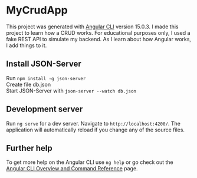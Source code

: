 # MyCrudApp

This project was generated with [Angular CLI](https://github.com/angular/angular-cli) version 15.0.3.
I made this project to learn how a CRUD works. For educational purposes only, I used a fake REST API to simulate my backend.
As I learn about how Angular works, I add things to it.

## Install JSON-Server

Run `npm install -g json-server` <br>
Create file db.json <br>
Start JSON-Server with `json-server --watch db.json`

## Development server

Run `ng serve` for a dev server. Navigate to `http://localhost:4200/`. The application will automatically reload if you change any of the source files.

## Further help

To get more help on the Angular CLI use `ng help` or go check out the [Angular CLI Overview and Command Reference](https://angular.io/cli) page.
